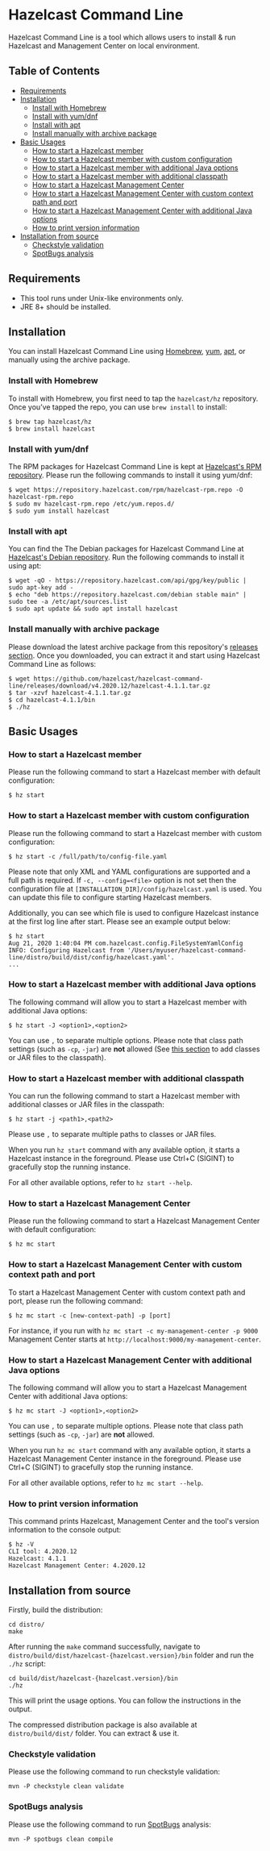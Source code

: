 # Hazelcast Command Line

Hazelcast Command Line is a tool which allows users to install & run Hazelcast and Management Center on local environment. 

## Table of Contents

* [Requirements](#requirements)
* [Installation](#installation)
    * [Install with Homebrew](#install-with-homebrew)
    * [Install with yum/dnf](#install-with-yumdnf)
    * [Install with apt](#install-with-apt)
    * [Install manually with archive package](#install-manually-with-archive-package)
* [Basic Usages](#basic-usages)
    * [How to start a Hazelcast member](#how-to-start-a-hazelcast-member)
    * [How to start a Hazelcast member with custom configuration](#how-to-start-a-hazelcast-member-with-custom-configuration)
    * [How to start a Hazelcast member with additional Java options](#how-to-start-a-hazelcast-management-center-with-additional-java-options)
    * [How to start a Hazelcast member with additional classpath](#how-to-start-a-hazelcast-member-with-additional-classpath)
    * [How to start a Hazelcast Management Center](#how-to-start-a-hazelcast-management-center)
    * [How to start a Hazelcast Management Center with custom context path and port](#how-to-start-a-hazelcast-management-center-with-custom-context-path-and-port)
    * [How to start a Hazelcast Management Center with additional Java options](#how-to-start-a-hazelcast-management-center-with-additional-java-options)
    * [How to print version information](#how-to-print-version-information)
* [Installation from source](#installation-from-source)
    * [Checkstyle validation](#checkstyle-validation)
    * [SpotBugs analysis](#spotBugs-analysis)

## Requirements

- This tool runs under Unix-like environments only.
- JRE 8+ should be installed.

## Installation

You can install Hazelcast Command Line using [Homebrew](https://brew.sh/), [yum](http://yum.baseurl.org/), [apt](https://wiki.debian.org/Apt), or manually using the archive package.

### Install with Homebrew 

To install with Homebrew, you first need to tap the `hazelcast/hz` repository. Once you’ve tapped the repo, you can use `brew install` to install:

```
$ brew tap hazelcast/hz
$ brew install hazelcast
```

### Install with yum/dnf 

The RPM packages for Hazelcast Command Line is kept at [Hazelcast's RPM repository](https://repository.hazelcast.com/rpm/). Please run the following commands to install it using yum/dnf:

```
$ wget https://repository.hazelcast.com/rpm/hazelcast-rpm.repo -O hazelcast-rpm.repo
$ sudo mv hazelcast-rpm.repo /etc/yum.repos.d/
$ sudo yum install hazelcast
```

### Install with apt 

You can find the The Debian packages for Hazelcast Command Line at [Hazelcast's Debian repository](https://repository.hazelcast.com/debian). Run the following commands to install it using apt:

```
$ wget -qO - https://repository.hazelcast.com/api/gpg/key/public | sudo apt-key add -
$ echo "deb https://repository.hazelcast.com/debian stable main" | sudo tee -a /etc/apt/sources.list
$ sudo apt update && sudo apt install hazelcast
```

### Install manually with archive package

Please download the latest archive package from this repository's [releases section](https://github.com/hazelcast/hazelcast-command-line/releases). Once you downloaded, you can extract it and start using Hazelcast Command Line as follows:

```
$ wget https://github.com/hazelcast/hazelcast-command-line/releases/download/v4.2020.12/hazelcast-4.1.1.tar.gz
$ tar -xzvf hazelcast-4.1.1.tar.gz
$ cd hazelcast-4.1.1/bin
$ ./hz
``` 

## Basic Usages

### How to start a Hazelcast member

Please run the following command to start a Hazelcast member with default configuration:

```
$ hz start
``` 

### How to start a Hazelcast member with custom configuration

Please run the following command to start a Hazelcast member with custom configuration:

```
$ hz start -c /full/path/to/config-file.yaml
``` 

Please note that only XML and YAML configurations are supported and a full path is required. If `-c, --config=<file>` option is not set then the configuration file at `[INSTALLATION_DIR]/config/hazelcast.yaml` is used. You can update this file to configure starting Hazelcast members.

Additionally, you can see which file is used to configure Hazelcast instance at the first log line after start. Please see an example output below:

```
$ hz start
Aug 21, 2020 1:40:04 PM com.hazelcast.config.FileSystemYamlConfig
INFO: Configuring Hazelcast from '/Users/myuser/hazelcast-command-line/distro/build/dist/config/hazelcast.yaml'.
...
``` 

### How to start a Hazelcast member with additional Java options

The following command will allow you to start a Hazelcast member with additional Java options:

```
$ hz start -J <option1>,<option2>
``` 

You can use `,` to separate multiple options. Please note that class path settings (such as `-cp`, `-jar`) are **not** allowed (See [this section](#how-to-start-a-hazelcast-member-with-additional-classpath) to add classes or JAR files to the classpath).

### How to start a Hazelcast member with additional classpath

You can run the following command to start a Hazelcast member with additional classes or JAR files in the classpath:

```
$ hz start -j <path1>,<path2>
```

Please use `,` to separate multiple paths to classes or JAR files. 

When you run `hz start` command with any available option, it starts a Hazelcast instance in the foreground. Please use Ctrl+C (SIGINT) to gracefully stop the running instance. 

For all other available options, refer to `hz start --help`. 

### How to start a Hazelcast Management Center

Please run the following command to start a Hazelcast Management Center with default configuration:

```
$ hz mc start
``` 

### How to start a Hazelcast Management Center with custom context path and port

To start a Hazelcast Management Center with custom context path and port, please run the following command:

```
$ hz mc start -c [new-context-path] -p [port]
``` 

For instance, if you run with `hz mc start -c my-management-center -p 9000` Management Center starts at `http://localhost:9000/my-management-center`.

### How to start a Hazelcast Management Center with additional Java options

The following command will allow you to start a Hazelcast Management Center with additional Java options:

```
$ hz mc start -J <option1>,<option2>
``` 

You can use `,` to separate multiple options. Please note that class path settings (such as `-cp`, `-jar`) are **not** allowed. 

When you run `hz mc start` command with any available option, it starts a Hazelcast Management Center instance in the foreground. Please use Ctrl+C (SIGINT) to gracefully stop the running instance. 

For all other available options, refer to `hz mc start --help`. 

### How to print version information

This command prints Hazelcast, Management Center and the tool's version information to the console output: 

```
$ hz -V
CLI tool: 4.2020.12
Hazelcast: 4.1.1
Hazelcast Management Center: 4.2020.12
```

## Installation from source

Firstly, build the distribution:

```
cd distro/
make
```

After running the `make` command successfully, navigate to `distro/build/dist/hazelcast-{hazelcast.version}/bin` folder and run the `./hz` script:  

```
cd build/dist/hazelcast-{hazelcast.version}/bin
./hz
```

This will print the usage options. You can follow the instructions in the output.

The compressed distribution package is also available at `distro/build/dist/` folder. You can extract & use it.


### Checkstyle validation

Please use the following command to run checkstyle validation:

```
mvn -P checkstyle clean validate
```

### SpotBugs analysis

Please use the following command to run [SpotBugs](https://spotbugs.github.io/) analysis:

```
mvn -P spotbugs clean compile
```

